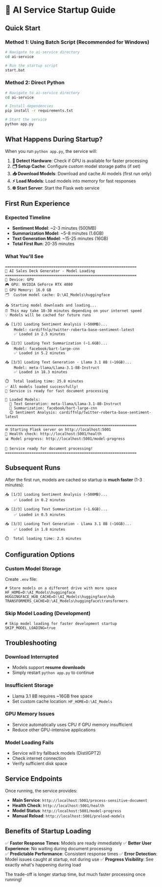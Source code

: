 # 🚀 AI Service Startup Guide

## Quick Start

### Method 1: Using Batch Script (Recommended for Windows)
```bash
# Navigate to ai-service directory
cd ai-service

# Run the startup script
start.bat
```

### Method 2: Direct Python
```bash
# Navigate to ai-service directory
cd ai-service

# Install dependencies
pip install -r requirements.txt

# Start the service
python app.py
```

## What Happens During Startup?

When you run `python app.py`, the service will:

1. **📱 Detect Hardware**: Check if GPU is available for faster processing
2. **🗂️ Setup Cache**: Configure custom model storage paths (if set)
3. **📥 Download Models**: Download and cache AI models (first run only)
4. **⚡ Load Models**: Load models into memory for fast responses
5. **🌐 Start Server**: Start the Flask web service

## First Run Experience

### Expected Timeline
- **Sentiment Model**: ~2-3 minutes (500MB)
- **Summarization Model**: ~5-8 minutes (1.6GB) 
- **Text Generation Model**: ~15-25 minutes (16GB)
- **Total First Run**: 20-35 minutes

### What You'll See
```
============================================================
🤖 AI Sales Deck Generator - Model Loading
============================================================
📱 Device: GPU
🎮 GPU: NVIDIA GeForce RTX 4080
💾 GPU Memory: 16.0 GB
🗂️  Custom model cache: D:\AI_Models\huggingface

📥 Starting model downloads and loading...
⏰ This may take 10-30 minutes depending on your internet speed
💡 Models will be cached for future runs

📥 [1/3] Loading Sentiment Analysis (~500MB)...
    Model: cardiffnlp/twitter-roberta-base-sentiment-latest
    ✅ Loaded in 2.5 minutes

📥 [2/3] Loading Text Summarization (~1.6GB)...
    Model: facebook/bart-large-cnn
    ✅ Loaded in 5.2 minutes

📥 [3/3] Loading Text Generation - Llama 3.1 8B (~16GB)...
    Model: meta-llama/Llama-3.1-8B-Instruct
    ✅ Loaded in 18.3 minutes

⏱️  Total loading time: 25.8 minutes
✅ All models loaded successfully!
🚀 Service is ready for fast document processing

🤖 Loaded Models:
  📝 Text Generation: meta-llama/Llama-3.1-8B-Instruct
  📄 Summarization: facebook/bart-large-cnn
  😊 Sentiment Analysis: cardiffnlp/twitter-roberta-base-sentiment-latest

============================================================
🌐 Starting Flask server on http://localhost:5001
🏥 Health check: http://localhost:5001/health
📊 Model progress: http://localhost:5001/model-progress

🎯 Service ready for document processing!
============================================================
```

## Subsequent Runs

After the first run, models are cached so startup is **much faster** (1-3 minutes):

```
📥 [1/3] Loading Sentiment Analysis (~500MB)...
    ✅ Loaded in 0.2 minutes

📥 [2/3] Loading Text Summarization (~1.6GB)...
    ✅ Loaded in 0.5 minutes

📥 [3/3] Loading Text Generation - Llama 3.1 8B (~16GB)...
    ✅ Loaded in 1.8 minutes

⏱️  Total loading time: 2.5 minutes
```

## Configuration Options

### Custom Model Storage
Create `.env` file:
```env
# Store models on a different drive with more space
HF_HOME=D:\AI_Models\huggingface
HUGGINGFACE_HUB_CACHE=D:\AI_Models\huggingface\hub
TRANSFORMERS_CACHE=D:\AI_Models\huggingface\transformers
```

### Skip Model Loading (Development)
```env
# Skip model loading for faster development startup
SKIP_MODEL_LOADING=true
```

## Troubleshooting

### Download Interrupted
- Models support **resume downloads**
- Simply restart `python app.py` to continue

### Insufficient Storage
- Llama 3.1 8B requires ~16GB free space
- Set custom cache location: `HF_HOME=D:\AI_Models`

### GPU Memory Issues
- Service automatically uses CPU if GPU memory insufficient
- Reduce other GPU-intensive applications

### Model Loading Fails
- Service will try fallback models (DistilGPT2)
- Check internet connection
- Verify sufficient disk space

## Service Endpoints

Once running, the service provides:

- **Main Service**: `http://localhost:5001/process-sensitive-document`
- **Health Check**: `http://localhost:5001/health`
- **Model Status**: `http://localhost:5001/model-progress`
- **Manual Reload**: `http://localhost:5001/preload-models`

## Benefits of Startup Loading

✅ **Faster Response Times**: Models are ready immediately
✅ **Better User Experience**: No waiting during document processing  
✅ **Predictable Performance**: Consistent response times
✅ **Error Detection**: Model issues caught at startup, not during use
✅ **Progress Visibility**: See exactly what's happening during load

The trade-off is longer startup time, but much faster processing once running! 